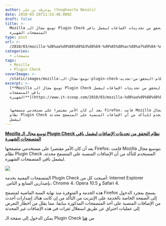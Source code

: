 ```yaml
---
author: يوغرطة بن علي (Youghourta Benali)
date: 2010-03-26T11:53:48.000Z
draft: false
title: >-
  Mozilla توسع مجال الـ Plugin Check نظام التحقق من تحديثات الإضافات ليشمل باقي
  المتصفحات الشهيرة
type: post
url: >-
  /2010/03/mozilla-%d8%aa%d9%88%d8%b3%d8%b9-%d9%85%d8%ac%d8%a7%d9%84-%d8%a7%d9%84%d9%80-plugin-check-%d9%86%d8%b8%d8%a7%d9%85-%d8%a7%d9%84%d8%aa%d8%ad%d9%82%d9%82-%d9%85%d9%86-%d8%aa%d8%ad%d8%af%d9%8a%d8%ab/
categories:
  - متصفحات
tags:
  - Mozilla
  - Plugin Check
coverImage: >-
  /static/images/mozilla-توسع-مجال-الـ-plugin-check-نظام-التحقق-من-تحديث/plugin_check.png
excerpt: >-
  [**Mozilla توسع مجال الـ Plugin Check نظام التحقق من تحديثات الإضافات ليشمل
  باقي المتصفحات
  الشهيرة**](https://www.it-scoop.com/2010/03/mozilla-%d8%aa%d9%88%d8%b3%d8%b9-%d9%85%d8%ac%d8%a7%d9%84-%d8%a7%d9%84%d9%80-plugin-check-%d9%86%d8%b8%d8%a7%d9%85-%d8%a7%d9%84%d8%aa%d8%ad%d9%82%d9%82-%d9%85%d9%86-%d8%aa%d8%ad%d8%af%d9%8a%d8%ab/)


  بعد أن كان الأمر مقتصرا على مستخدمي متصفحها Firefox، قامت Mozilla بتوسيع مجال
  نظام Plugin Check المستخدم للتأكد من أن الإضافات المنصبة على المتصفح محدثة،
  ليشمل
---
```

[**Mozilla توسع مجال الـ Plugin Check نظام التحقق من تحديثات الإضافات ليشمل باقي المتصفحات الشهيرة**](https://www.it-scoop.com/2010/03/mozilla-%d8%aa%d9%88%d8%b3%d8%b9-%d9%85%d8%ac%d8%a7%d9%84-%d8%a7%d9%84%d9%80-plugin-check-%d9%86%d8%b8%d8%a7%d9%85-%d8%a7%d9%84%d8%aa%d8%ad%d9%82%d9%82-%d9%85%d9%86-%d8%aa%d8%ad%d8%af%d9%8a%d8%ab/)

بعد أن كان الأمر مقتصرا على مستخدمي متصفحها Firefox، قامت Mozilla بتوسيع مجال نظام Plugin Check المستخدم للتأكد من أن الإضافات المنصبة على المتصفح محدثة، ليشمل باقي المتصفحات الشهيرة.

![](/static/images/mozilla-توسع-مجال-الـ-plugin-check-نظام-التحقق-من-تحديث/plugin_check.png)

المتصفحات المعنية بخدمة Plugin Check أصبحت كل من: Internet Explorer  بإصدارين السابع و الثامن، Chrome 4، Opera 10.5 و Safari 4.

هذه الخدمة و المتوفرة منذ نهاية السنة الماضية لمتصفح Firefox يسمح بمجرد الدخول إلى الصفحة الخاصة بالخدمة على الإنترنت من التأكد من إن كانت هناك إصدارات أحدث من الإضافات المنصبة على أحد المتصفحات المذكورة سابقا، مما يقلل من أخطار التعرض إلى عمليات اختراق عن طريق استغلال ثغرات في هذه الإضافات غير المحدثة

يمكن الدخول إلى صفحة الـ Plugin Check من [هنا](http://www-trunk.stage.mozilla.com/en-US/plugincheck/)
